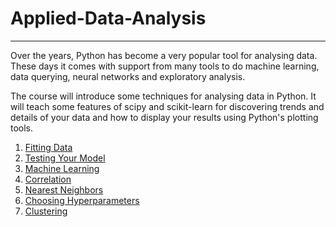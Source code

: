 # Applied-Data-Analysis


---

Over the years, Python has become a very popular tool for analysing data. These days it comes with support from many tools to do machine learning, data querying, neural networks and exploratory analysis.

The course will introduce some techniques for analysing data in Python. It will teach some features of scipy and scikit-learn for discovering trends and details of your data and how to display your results using Python's plotting tools.

1. [Fitting Data](https://nbviewer.org/github/bibliotekue/applied-data-analysis/blob/main/fitting_data.ipynb)
2. [Testing Your Model](https://nbviewer.org/github/bibliotekue/applied-data-analysis/blob/main/testing_model.ipynb)
3. [Machine Learning](https://nbviewer.org/github/bibliotekue/applied-data-analysis/blob/main/machine_learning.ipynb)
4. [Correlation](https://nbviewer.org/github/bibliotekue/applied-data-analysis/blob/main/correlation.ipynb)
5. [Nearest Neighbors](https://nbviewer.org/github/bibliotekue/applied-data-analysis/blob/main/nearest_neighbours.ipynb)
6. [Choosing Hyperparameters](https://nbviewer.org/github/bibliotekue/applied-data-analysis/blob/main/choosing_hyperparameters.ipynb)
7. [Clustering](https://nbviewer.org/github/bibliotekue/applied-data-analysis/blob/main/clustering.ipynb)
